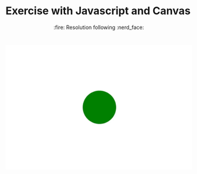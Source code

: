 # Exercise with Javascript and Canvas

 <p align="center"> 
 :fire: Resolution following :nerd_face:
</p>

 <h1 align="center">
  <img alt="oPulsoAindaPulsa" title="#oPulsoAindaPulsa" src="./img/oPulsoAindaPulsa.gif" />
</h1>